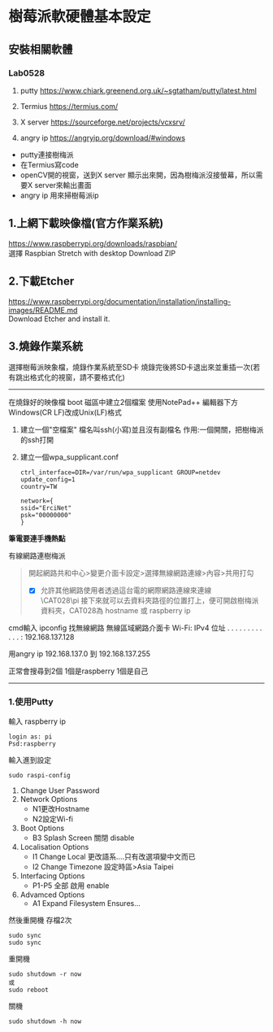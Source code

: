 # 樹莓派軟硬體基本設定
## 安裝相關軟體
### Lab0528  
1. putty
   https://www.chiark.greenend.org.uk/~sgtatham/putty/latest.html
   
2. Termius
   https://termius.com/

3. X server
   https://sourceforge.net/projects/vcxsrv/
4. angry ip
   https://angryip.org/download/#windows

* putty連接樹梅派
* 在Termius寫code  
* openCV開的視窗，送到X server 顯示出來開，因為樹梅派沒接螢幕，所以需要X server來輸出畫面  
* angry ip 用來掃樹莓派ip    

## 1.上網下載映像檔(官方作業系統)
   https://www.raspberrypi.org/downloads/raspbian/  
   選擇 Raspbian Stretch with desktop Download ZIP


## 2.下載Etcher 
   https://www.raspberrypi.org/documentation/installation/installing-images/README.md  
   Download Etcher and install it.
    
    
## 3.燒錄作業系統
   選擇樹莓派映象檔，燒錄作業系統至SD卡
   燒錄完後將SD卡退出來並重插一次(若有跳出格式化的視窗，請不要格式化)
   
***
    
在燒錄好的映像檔 boot 磁區中建立2個檔案  使用NotePad++  編輯器下方Windows(CR LF)改成Unix(LF)格式

1. 建立一個"空檔案" 檔名叫ssh(小寫)並且沒有副檔名
   作用:一個開關，把樹梅派的ssh打開

2. 建立一個wpa_supplicant.conf

       ctrl_interface=DIR=/var/run/wpa_supplicant GROUP=netdev
       update_config=1
       country=TW
       
       network={
       ssid="ErciNet"
       psk="00000000"
       }

**筆電要連手機熱點**

有線網路連樹梅派 


> 開起網路共和中心>變更介面卡設定>選擇無線網路連線>內容>共用打勾
> - [x] 允許其他網路使用者透過這台電的網際網路連線來連線  
> \\CAT028\pi  接下來就可以去資料夾路徑的位置打上，便可開啟樹梅派資料夾，CAT028為 hostname 或 raspberry  ip 

cmd輸入 ipconfig 找無線網路
無線區域網路介面卡 Wi-Fi:
IPv4 位址 . . . . . . . . . . . . : 192.168.137.128

用angry ip 192.168.137.0  到 192.168.137.255
   
正常會搜尋到2個 1個是raspberry 1個是自己   
*** 
### 1.使用Putty 
輸入 raspberry ip 

    login as: pi
    Psd:raspberry
    
輸入進到設定

    sudo raspi-config
1. Change User Password
2. Network Options 
   * N1更改Hostname
   * N2設定Wi-fi
3. Boot Options
   * B3 Splash Screen 關閉 disable
4. Localisation Options
   * I1 Change Local 更改語系....只有改選項變中文而已
   * I2 Change Timezone 設定時區>Asia Taipei
5. Interfacing Options
   * P1-P5 全部 啟用 enable 
7. Advamced Options
   * A1 Expand Filesystem Ensures...

然後重開機
存檔2次  

    sudo sync
    sudo sync
重開機  

    sudo shutdown -r now
    或
    sudo reboot
關機  

    sudo shutdown -h now


    
     
        
    
    
    

